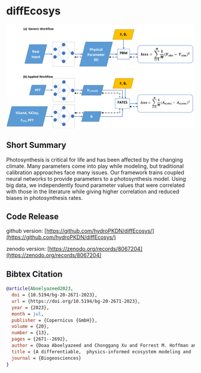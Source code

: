 # diffEcosys
![Alt text](../assets/project-figures/Aboelyazeed_2023.png)

## Short Summary
Photosynthesis is critical for life and has been affected by the changing climate. Many parameters come into play while modeling, but traditional calibration approaches face many issues. Our framework trains coupled neural networks to provide parameters to a photosynthesis model. Using big data, we independently found parameter values that were correlated with those in the literature while giving higher correlation and reduced biases in photosynthesis rates.

## Code Release
github version: [https://github.com/hydroPKDN/diffEcosys/](https://github.com/hydroPKDN/diffEcosys/)

zenodo version: [https://zenodo.org/records/8067204](https://zenodo.org/records/8067204)

## Bibtex Citation
```bibtex
@article{Aboelyazeed2023,
  doi = {10.5194/bg-20-2671-2023},
  url = {https://doi.org/10.5194/bg-20-2671-2023},
  year = {2023},
  month = jul,
  publisher = {Copernicus {GmbH}},
  volume = {20},
  number = {13},
  pages = {2671--2692},
  author = {Doaa Aboelyazeed and Chonggang Xu and Forrest M. Hoffman and Jiangtao Liu and Alex W. Jones and Chris Rackauckas and Kathryn Lawson and Chaopeng Shen},
  title = {A differentiable,  physics-informed ecosystem modeling and  learning framework for large-scale inverse problems:  demonstration with photosynthesis simulations},
  journal = {Biogeosciences}
}
```
